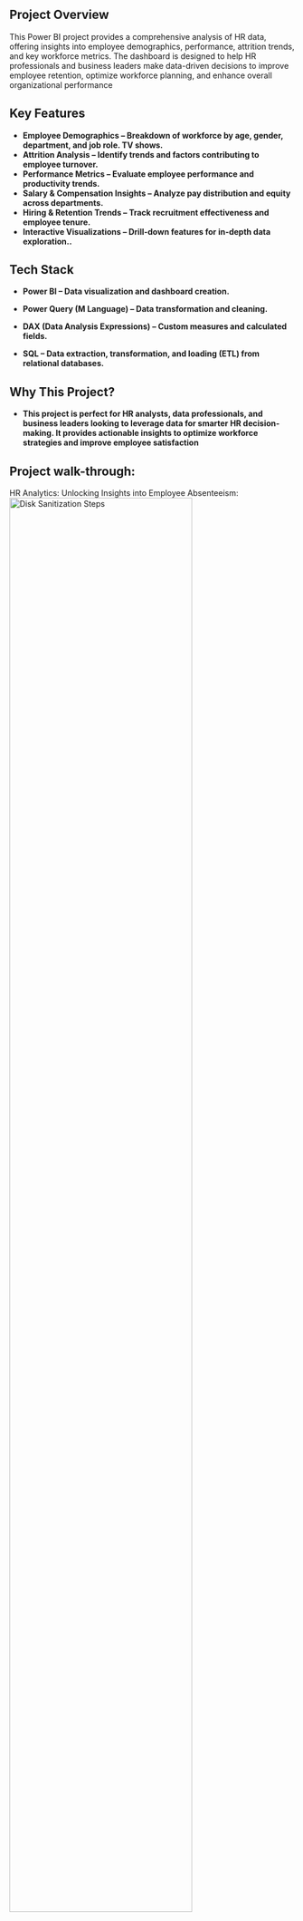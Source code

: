 <h2>Project Overview</h2>
This Power BI project provides a comprehensive analysis of HR data, offering insights into employee demographics, performance, attrition trends, and key workforce metrics. The dashboard is designed to help HR professionals and business leaders make data-driven decisions to improve employee retention, optimize workforce planning, and enhance overall organizational performance
<br />


<h2>Key Features</h2>

- <b>Employee Demographics – Breakdown of workforce by age, gender, department, and job role. TV shows.</b> 
- <b>Attrition Analysis – Identify trends and factors contributing to employee turnover.</b>
- <b>Performance Metrics – Evaluate employee performance and productivity trends.</b>
- <b>Salary & Compensation Insights – Analyze pay distribution and equity across departments.</b>
- <b> Hiring & Retention Trends – Track recruitment effectiveness and employee tenure.</b>
- <b>Interactive Visualizations – Drill-down features for in-depth data exploration..</b>


<h2>Tech Stack </h2>

- <b>Power BI – Data visualization and dashboard creation.</b>

- <b>Power Query (M Language) – Data transformation and cleaning.</b> 

- <b>DAX (Data Analysis Expressions) – Custom measures and calculated fields.</b>
  
- <b>SQL – Data extraction, transformation, and loading (ETL) from relational databases.</b> 


<h2>Why This Project? </h2>

- <b>This project is perfect for HR analysts, data professionals, and business leaders looking to leverage data for smarter HR decision-making. It provides actionable insights to optimize workforce strategies and improve employee satisfaction</b> 

<h2>Project walk-through:</h2>

HR Analytics: Unlocking Insights into Employee Absenteeism: <br/>
<img src="https://i.imgur.com/sU8GSvr.png" height="80%" width="80%" alt="Disk Sanitization Steps"/>
<br />
<br />

Employee Absenteeism Trends: Patterns, Reasons & Data-Driven Insights: <br/>
<img src="https://i.imgur.com/5BPfuAd.png" height="80%" width="80%" alt="Disk Sanitization Steps"/>
<br />
<br />

HR Analytics: Unlocking Insights into Employee Absenteeism for Spring season: <br/>
<img src="https://i.imgur.com/PPOpmlm.png" height="80%" width="80%" alt="Disk Sanitization Steps"/>
<br />
<br />

Employee Absenteeism Trends: Patterns, Reasons & Data-Driven Insights: <br/>
<img src="https://i.imgur.com/TK1UbEy.png" height="80%" width="80%" alt="Disk Sanitization Steps"/>
<br />
<br />

the SQL Query for HR Analytics Project: <br/>
<img src="https://i.imgur.com/y9Vuuwm.png" height="80%" width="80%" alt="Disk Sanitization Steps"/>
<br />
<br />


<!--
 ```diff
- text in red
+ text in green
! text in orange
# text in gray
@@ text in purple (and bold)@@
```
--!>
